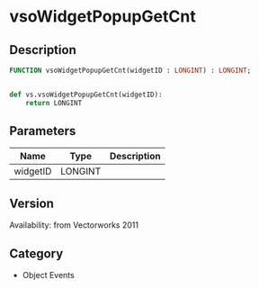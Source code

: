 # vsoWidgetPopupGetCnt

## Description
```pascal
FUNCTION vsoWidgetPopupGetCnt(widgetID : LONGINT) : LONGINT;
```

```python

def vs.vsoWidgetPopupGetCnt(widgetID):
    return LONGINT
```

## Parameters
|Name|Type|Description|
|---|---|---|
|widgetID|LONGINT||

## Version
Availability: from Vectorworks 2011
## Category
* Object Events

